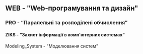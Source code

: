 ## WEB - "Web-програмування та дизайн"
### PRO - “Паралельні та розподілені обчислення”
#### ZIKS - "Захист інформації в комп'ютерних системах"
Modeling_System - "Моделювання систем"
